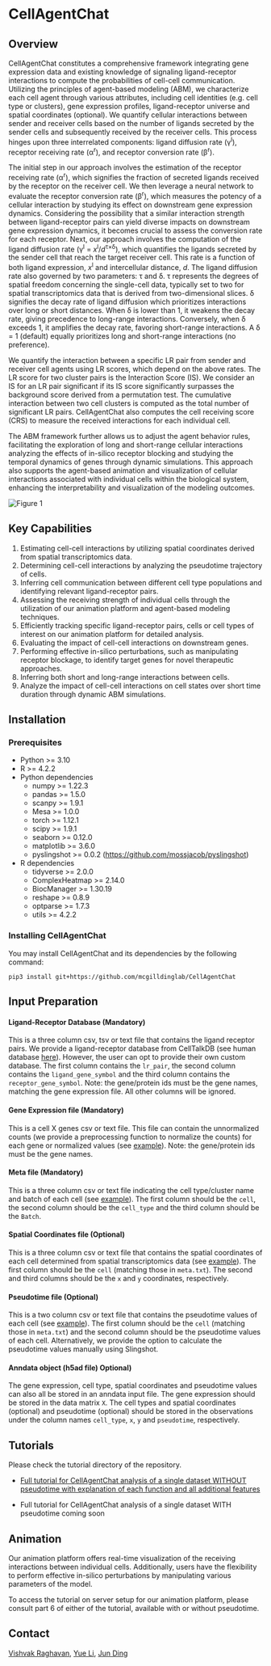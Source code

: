 # CellAgentChat

## Overview
CellAgentChat constitutes a comprehensive framework integrating gene expression data and existing knowledge of signaling ligand-receptor interactions to compute the probabilities of cell-cell communication. Utilizing the principles of agent-based modeling (ABM), we characterize each cell agent through various attributes, including cell identities (e.g. cell type or clusters), gene expression profiles, ligand-receptor universe and spatial coordinates (optional). We quantify cellular interactions between sender and receiver cells based on the number of ligands secreted by the sender cells and subsequently received by the receiver cells. This process hinges upon three interrelated components: ligand diffusion rate (γ<sup>l</sup>), receptor receiving rate (α<sup>r</sup>), and receptor conversion rate (β<sup>r</sup>).

The initial step in our approach involves the estimation of the receptor receiving rate (α<sup>r</sup>), which signifies the fraction of secreted ligands received by the receptor on the receiver cell. We then leverage a neural network to evaluate the receptor conversion rate (β<sup>r</sup>), which measures the potency of a cellular interaction by studying its effect on downstream gene expression dynamics. Considering the possibility that a similar interaction strength between ligand-receptor pairs can yield diverse impacts on downstream gene expression dynamics, it becomes crucial to assess the conversion rate for each receptor. Next, our approach involves the computation of the ligand diffusion rate (γ<sup>l</sup> = _x_<sup>l</sup>/_d_<sup>τ×δ</sup>), which quantifies the ligands secreted by the sender cell that reach the target receiver cell. This rate is a function of both ligand expression, _x_<sup>l</sup> and intercellular distance, _d_. The ligand diffusion rate also governed by two parameters: τ and δ. τ represents the degrees of spatial freedom concerning the single-cell data, typically set to two for spatial transcriptomics data that is derived from two-dimensional slices. δ signifies the decay rate of ligand diffusion which prioritizes interactions over long or short distances. When δ is lower than 1, it weakens the decay rate, giving precedence to long-range interactions. Conversely, when δ exceeds 1, it amplifies the decay rate, favoring short-range interactions. A δ = 1 (default) equally prioritizes long and short-range interactions (no preference). 

We quantify the interaction between a specific LR pair from sender and receiver cell agents using LR scores, which depend on the above rates. The LR score for two cluster pairs is the Interaction Score (IS). We consider an IS for an LR pair significant if its IS score significantly surpasses the background score derived from a permutation test. The cumulative interaction between two cell clusters is computed as the total number of significant LR pairs. CellAgentChat also computes the cell receiving score (CRS) to measure the received interactions for each individual cell.

The ABM framework further allows us to adjust the agent behavior rules, facilitating the exploration of long and short-range cellular interactions analyzing the effects of in-silico receptor blocking and studying the temporal dynamics of genes through dynamic simulations. This approach also supports the agent-based animation and visualization of cellular interactions associated with individual cells within the biological system, enhancing the interpretability and visualization of the modeling outcomes.

![Figure 1](https://github.com/mcgilldinglab/CellAgentChat/assets/77021753/083bb697-c7ca-4609-ba9c-63d3ba2a31a1)

## Key Capabilities

1. Estimating cell-cell interactions by utilizing spatial coordinates derived from spatial transcriptomics data.
2. Determining cell-cell interactions by analyzing the pseudotime trajectory of cells.
3. Inferring cell communication between different cell type populations and identifying relevant ligand-receptor pairs.
4. Assessing the receiving strength of individual cells through the utilization of our animation platform and agent-based modeling techniques.
5. Efficiently tracking specific ligand-receptor pairs, cells or cell types of interest on our animation platform for detailed analysis.
6. Evaluating the impact of cell-cell interactions on downstream genes.
7. Performing effective in-silico perturbations, such as manipulating receptor blockage, to identify target genes for novel therapeutic approaches.
8. Inferring both short and long-range interactions between cells.
9. Analyze the impact of cell-cell interactions on cell states over short time duration through dynamic ABM simulations. 

## Installation

### Prerequisites

* Python >= 3.10
* R >= 4.2.2
* Python dependencies
    * numpy >= 1.22.3
    * pandas >= 1.5.0
    * scanpy >= 1.9.1
    * Mesa >= 1.0.0
    * torch >= 1.12.1
    * scipy >= 1.9.1
    * seaborn >= 0.12.0
    * matplotlib >= 3.6.0
    * pyslingshot >= 0.0.2 (https://github.com/mossjacob/pyslingshot)
* R dependencies
    * tidyverse >= 2.0.0
    * ComplexHeatmap >= 2.14.0
    * BiocManager >= 1.30.19
    * reshape >= 0.8.9
    * optparse >= 1.7.3
    * utils >= 4.2.2

### Installing CellAgentChat

You may install CellAgentChat and its dependencies by the following command:

```
pip3 install git+https://github.com/mcgilldinglab/CellAgentChat
```

## Input Preparation

#### Ligand-Receptor Database (Mandatory)

This is a three column csv, tsv or text file that contains the ligand receptor pairs. We provide a ligand-receptor database from CellTalkDB (see human database [here](https://github.com/mcgilldinglab/CellAgentChat/blob/main/src/human_lr_pair.tsv)). However, the user can opt to provide their own custom database. The first column contains the ```lr_pair```, the second column contains the ```ligand_gene_symbol``` and the third column contains the ```receptor_gene_symbol```. Note: the gene/protein ids must be the gene names, matching the gene expression file. All other columns will be ignored. 

#### Gene Expression file (Mandatory)

This is a cell X genes csv or text file. This file can contain the unnormalized counts (we provide a preprocessing function to normalize the counts) for each gene or normalized values (see [example](https://github.com/mcgilldinglab/CellAgentChat/blob/main/tutorial/gene_expression.csv.zip)). Note: the gene/protein ids must be the gene names. 

#### Meta file (Mandatory)

This is a three column csv or text file indicating the cell type/cluster name and batch of each cell (see [example](https://github.com/mcgilldinglab/CellAgentChat/blob/main/tutorial/meta.csv)). The first column should be the ```cell```, the second column should be the ```cell_type``` and the third column should be the ```Batch```. 

#### Spatial Coordinates file (Optional)

This is a three column csv or text file that contains the spatial coordinates of each cell determined from spatial transcriptomics data (see [example](https://github.com/mcgilldinglab/CellAgentChat/blob/main/tutorial/spatial_coordinates.csv)). The first column should be the ```cell``` (matching those in ```meta.txt```). The second and third columns should be the ```x``` and ```y``` coordinates, respectively. 

#### Pseudotime file (Optional)

This is a two column csv or text file that contains the pseudotime values of each cell (see [example](https://github.com/mcgilldinglab/CellAgentChat/blob/main/tutorial/pseudotime.csv)). The first column should be the ```cell``` (matching those in ```meta.txt```) and the second column should be the pseudotime values of each cell. Alternatively, we provide the option to calculate the pseudotime values manually using Slingshot.

#### Anndata object (h5ad file) Optional)

The gene expression, cell type, spatial coordinates and pseudotime values can also all be stored in an anndata input file. The gene expression should be stored in the data matrix ```X```. The cell types and spatial coordinates (optional) and pseudotime (optional) should be stored in the observations under the column names ```cell_type```, ```x```, ```y``` and ```pseudotime```, respectively. 

## Tutorials

Please check the tutorial directory of the repository.

* [Full tutorial for CellAgentChat analysis of a single dataset WITHOUT pseudotime with explanation of each function and all additional features](https://github.com/mcgilldinglab/CellAgentChat/blob/main/tutorial/Tutorial.ipynb)

* Full tutorial for CellAgentChat analysis of a single dataset WITH pseudotime coming soon

## Animation

Our animation platform offers real-time visualization of the receiving interactions between individual cells. Additionally, users have the flexibility to perform effective in-silico perturbations by manipulating various parameters of the model.

To access the tutorial on server setup for our animation platform, please consult part 6 of either of the tutorial, available with or without pseudotime.

## Contact

[Vishvak Raghavan](mailto:vishvak.raghavan@mail.mcgill.ca), [Yue Li](mailto:yueli@cs.mcgill.ca), [Jun Ding](mailto:jun.ding@mcgill.ca)
